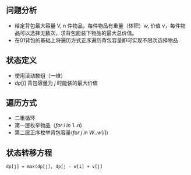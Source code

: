 ## 问题分析

- 给定背包最大容量 V, n 件物品，每件物品有重量（体积）w, 价值 v，每件物品可以选择无数次，求背包能装下物品的最大总价值。
- 在01背包的基础上将遍历方式正序遍历背包容量即可实现不限次选择物品

## 状态定义

- 使用滚动数组（一维）
- $dp[j]$ 背包容量为 $j$ 时能装的最大价值

## 遍历方式

- 二重循环
- 第一层枚举物品（$for\ i\ in\ 1..n$)
- 第二层正序枚举背包容量($for \ j \ in\ W..w[i]$)

## 状态转移方程

`dp[j] = max(dp[j], dp[j - w[i] + v[j]`